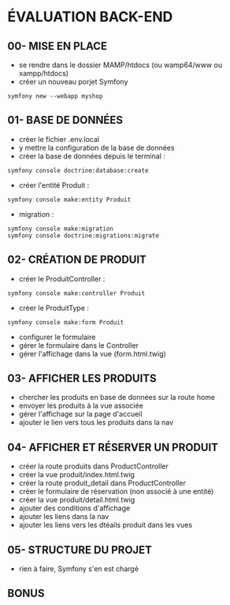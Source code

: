 # ÉVALUATION BACK-END

## 00- MISE EN PLACE

- se rendre dans le dossier MAMP/htdocs (ou wamp64/www ou xampp/htdocs)
- créer un nouveau porjet Symfony
```
symfony new --webapp myshop
```

## 01- BASE DE DONNÉES

- créer le fichier .env.local
- y mettre la configuration de la base de données
- créer la base de données depuis le terminal :
```
symfony console doctrine:database:create
```
- créer l'entité Produit :
```
symfony console make:entity Produit
```
- migration :
```
symfony console make:migration
symfony console doctrine:migrations:migrate
```

## 02- CRÉATION DE PRODUIT

- créer le ProduitController :
```
symfony console make:controller Produit
```
- créer le ProduitType :
```
symfony console make:form Produit
```
- configurer le formulaire
- gérer le formulaire dans le Controller
- gérer l'affichage dans la vue (form.html.twig)

## 03- AFFICHER LES PRODUITS

- chercher les produits en base de données sur la route home
- envoyer les produits à la vue associée
- gérer l'affichage sur la page d'accueil
- ajouter le lien vers tous les produits dans la nav

## 04- AFFICHER ET RÉSERVER UN PRODUIT

- créer la route produits dans ProductController
- créer la vue produit/index.html.twig
- créer la route produit_detail dans ProductController
- créer le formulaire de réservation (non associé à une entité)
- créer la vue produit/detail.html.twig
- ajouter des conditions d'affichage
- ajouter les liens dans la nav
- ajouter les liens vers les dtéails produit dans les vues

## 05- STRUCTURE DU PROJET

- rien à faire, Symfony s'en est chargé

## BONUS
